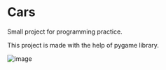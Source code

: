 # Cars
Small project for programming practice.


This project is made with the help of pygame library.

![image](https://github.com/user-attachments/assets/3fcb1422-513c-4776-a1ba-af58696577c4)
